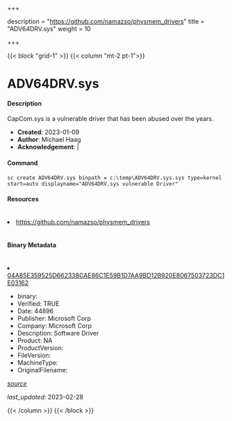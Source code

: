 +++

description = "https://github.com/namazso/physmem_drivers"
title = "ADV64DRV.sys"
weight = 10

+++


{{< block "grid-1" >}}
{{< column "mt-2 pt-1">}}


# ADV64DRV.sys

#### Description

CapCom.sys is a vulnerable driver that has been abused over the years.

- **Created**: 2023-01-09
- **Author**: Michael Haag
- **Acknowledgement**:  | [](https://twitter.com/)

#### Command

```
sc create ADV64DRV.sys binpath = c:\temp\ADV64DRV.sys.sys type=kernel start=auto displayname="ADV64DRV.sys vulnerable Driver"
```

#### Resources
<br>


<li><a href=" https://github.com/namazso/physmem_drivers"> https://github.com/namazso/physmem_drivers</a></li>


<br>


#### Binary Metadata
<br>



<li><a href="https://www.virustotal.com/gui/file/04A85E359525D662338CAE86C1E59B1D7AA9BD12B920E8067503723DC1E03162">04A85E359525D662338CAE86C1E59B1D7AA9BD12B920E8067503723DC1E03162</a></li>



- binary: 
- Verified: TRUE
- Date: 44896
- Publisher: Microsoft Corp
- Company: Microsoft Corp
- Description: Software Driver
- Product: NA
- ProductVersion: 
- FileVersion: 
- MachineType: 
- OriginalFilename: 

[*source*](https://github.com/magicsword-io/LOLDrivers/tree/main/yaml/adv64drv.sys.yml)

*last_updated:* 2023-02-28


{{< /column >}}
{{< /block >}}
